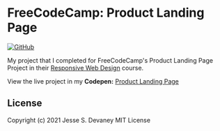 # FreeCodeCamp: Product Landing Page

[![GitHub](https://img.shields.io/github/license/jessesdevaney/freecodecamp-product-landing-page?style=flat-square)](https://github.com/JesseSDevaney/freecodecamp-product-landing-page/blob/main/LICENSE)

My project that I completed for FreeCodeCamp's Product Landing Page Project in their [Responsive Web Design](https://www.freecodecamp.org/learn/responsive-web-design/) course.

View the live project in my **Codepen:** [Product Landing Page](https://codepen.io/jessesdevaney/pen/mdONyaq)

## License

Copyright (c) 2021 Jesse S. Devaney
MIT License
